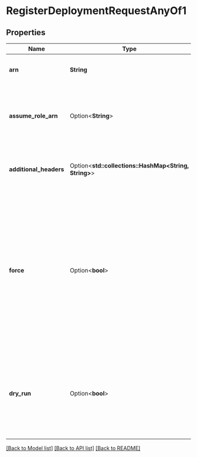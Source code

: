# RegisterDeploymentRequestAnyOf1

## Properties

Name | Type | Description | Notes
------------ | ------------- | ------------- | -------------
**arn** | **String** | ARN to use to discover/invoke the lambda deployment. | 
**assume_role_arn** | Option<**String**> | Optional ARN of a role to assume when invoking the addressed Lambda, to support role chaining | [optional]
**additional_headers** | Option<**std::collections::HashMap<String, String>**> | Additional headers added to the discover/invoke requests to the deployment. | [optional]
**force** | Option<**bool**> | If `true`, it will override, if existing, any deployment using the same `uri`. Beware that this can lead in-flight invocations to an unrecoverable error state.  By default, this is `true` but it might change in future to `false`.  See the [versioning documentation](https://docs.restate.dev/operate/versioning) for more information. | [optional][default to true]
**dry_run** | Option<**bool**> | If `true`, discovery will run but the deployment will not be registered. This is useful to see the impact of a new deployment before registering it. | [optional][default to false]

[[Back to Model list]](../README.md#documentation-for-models) [[Back to API list]](../README.md#documentation-for-api-endpoints) [[Back to README]](../README.md)


